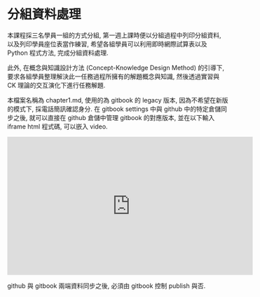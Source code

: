 # 分組資料處理

本課程採三名學員一組的方式分組, 第一週上課時便以分組過程中列印分組資料, 以及列印學員座位表當作練習, 希望各組學員可以利用即時網際試算表以及 Python 程式方法, 完成分組資料處理.

此外, 在概念與知識設計方法 \(Concept-Knowledge Design Method\) 的引導下, 要求各組學員整理解決此一任務過程所擁有的解題概念與知識, 然後透過實習與 CK 理論的交互演化下進行任務解題.

本檔案名稱為 chapter1.md, 使用的為 gitbook 的 legacy 版本, 因為不希望在新版的模式下, 採電話簡訊確認身分. 在 gitbook settings 中與 github 中的特定倉儲同步之後, 就可以直接在 github 倉儲中管理 gitbook 的對應版本, 並在以下輸入 iframe html 程式碼, 可以嵌入 video.

<iframe width="560" height="315" src="https://www.youtube.com/embed/SRzrRwby3rk" frameborder="0" allow="autoplay; encrypted-media" allowfullscreen></iframe>

github 與 gitbook 兩端資料同步之後, 必須由 gitbook 控制 publish 與否.
